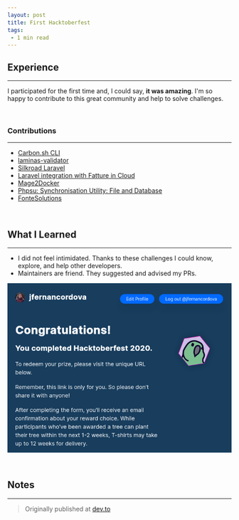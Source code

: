 ```yaml
---
layout: post
title: First Hacktoberfest
tags:
 - 1 min read
---
```


## Experience
---

I participated for the first time and, I could say, **it was amazing**.  I'm so happy to contribute to this great community and help to solve challenges. 

<br>

### Contributions
---
* [Carbon.sh CLI](https://github.com/CapitanFindusFI/carbonsh-cli/pull/3)
* [laminas-validator](https://github.com/laminas/laminas-validator/pull/75)
* [Silkroad Laravel](https://github.com/Devsome/silkroad-laravel/pull/73)
* [Laravel integration with Fatture in Cloud](https://github.com/offline-agency/laravel-fatture-in-cloud/pull/26)
* [Mage2Docker](https://github.com/graycoreio/mage2docker/pull/12)
* [Phpsu: Synchronisation Utility: File and Database](https://github.com/phpsu/phpsu/pull/167)
* [FonteSolutions](https://github.com/fontenele/php/pull/11)

<br>

## What I Learned
---
* I did not feel intimidated. Thanks to these challenges I could know, explore, and help other developers.
* Maintainers are friend. They suggested and advised my PRs.

<img src="../assets/images/hacktoberfest.png" alt="Hacktoberfest" style="
  display: block;
  margin-left: auto;
  margin-right: auto;
  width: 100%;
  height: 10%;"
/>

<br>

## Notes
---

> Originally published at [dev.to](https://dev.to/jfernancordova/my-first-hacktoberfest-experience-37ik)
